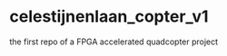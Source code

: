 celestijnenlaan_copter_v1
=========================

the first repo of a FPGA accelerated quadcopter project
